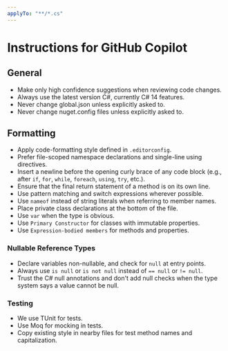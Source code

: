```yaml
---
applyTo: "**/*.cs"
---
```


# Instructions for GitHub Copilot

## General

- Make only high confidence suggestions when reviewing code changes.
- Always use the latest version C#, currently C# 14 features.
- Never change global.json unless explicitly asked to.
- Never change nuget.config files unless explicitly asked to.

## Formatting

- Apply code-formatting style defined in `.editorconfig`.
- Prefer file-scoped namespace declarations and single-line using directives.
- Insert a newline before the opening curly brace of any code block (e.g., after `if`, `for`, `while`, `foreach`, `using`, `try`, etc.).
- Ensure that the final return statement of a method is on its own line.
- Use pattern matching and switch expressions wherever possible.
- Use `nameof` instead of string literals when referring to member names.
- Place private class declarations at the bottom of the file.
- Use `var` when the type is obvious.
- Use `Primary Constructor` for classes with immutable properties.
- Use `Expression-bodied members` for methods and properties.

### Nullable Reference Types

- Declare variables non-nullable, and check for `null` at entry points.
- Always use `is null` or `is not null` instead of `== null` or `!= null`.
- Trust the C# null annotations and don't add null checks when the type system says a value cannot be null.

### Testing

* We use TUnit for tests.
* Use Moq for mocking in tests.
* Copy existing style in nearby files for test method names and capitalization.
